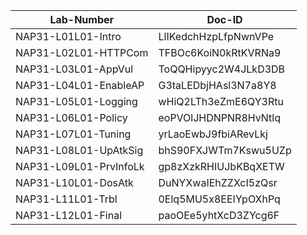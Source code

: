 Lab-Number            |Doc-ID
----------------------|--------------------
NAP31-L01L01-Intro   |LlIKedchHzpLfpNwnVPe
NAP31-L02L01-HTTPCom |TFBOc6KoiN0kRtKVRNa9
NAP31-L03L01-AppVul  |ToQQHipyyc2W4JLkD3DB
NAP31-L04L01-EnableAP|G3taLEDbjHAsl3N7a8Y8
NAP31-L05L01-Logging |wHiQ2LTh3eZmE6QY3Rtu
NAP31-L06L01-Policy  |eoPVOlJHDNPNR8HvNtlq
NAP31-L07L01-Tuning  |yrLaoEwbJ9fbiARevLkj
NAP31-L08L01-UpAtkSig|bhS90FXJWTm7Kswu5UZp
NAP31-L09L01-PrvInfoLk  |gp8zXzkRHIUJbKBqXETW
NAP31-L10L01-DosAtk  |DuNYXwaIEhZZXcI5zQsr
NAP31-L11L01-Trbl    |0Elq5MU5x8EEIYpOXhPq
NAP31-L12L01-Final   |paoOEe5yhtXcD3ZYcg6F
